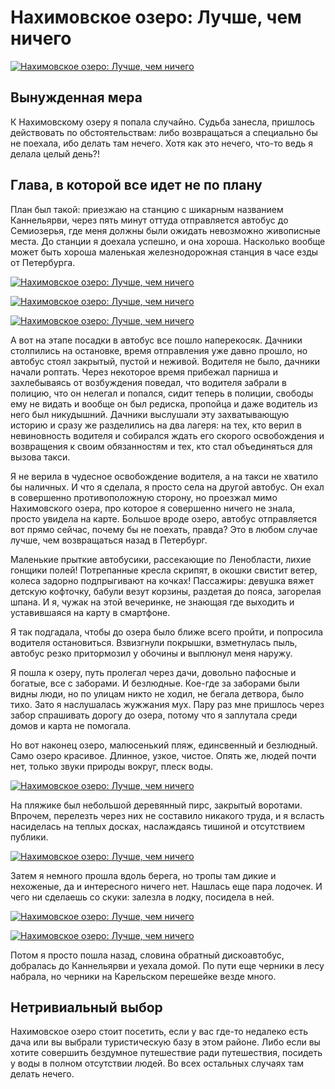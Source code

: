 # Нахимовское озеро: Лучше, чем ничего

[![Нахимовское озеро: Лучше, чем ничего](photos/04.jpg)](photos/04.jpg)

## Вынужденная мера

К Нахимовскому озеру я попала случайно. Судьба занесла, пришлось действовать по обстоятельствам: либо возвращаться а специально бы не поехала, ибо делать там нечего. Хотя как это нечего, что-то ведь я делала целый день?!

## Глава, в которой все идет не по плану

План был такой: приезжаю на станцию с шикарным названием Каннельярви, через пять минут оттуда отправляется автобус до Семиозерья, где меня должны были ожидать невозможно живописные места. До станции я доехала успешно, и она хороша. Насколько вообще может быть хороша маленькая железнодорожная станция в часе езды от Петербурга.

[![Нахимовское озеро: Лучше, чем ничего](photos/01.jpg)](photos/01.jpg)

[![Нахимовское озеро: Лучше, чем ничего](photos/02.jpg)](photos/02.jpg)

[![Нахимовское озеро: Лучше, чем ничего](photos/03.jpg)](photos/03.jpg)

А вот на этапе посадки в автобус все пошло наперекосяк. Дачники столпились на остановке, время отправления уже давно прошло, но автобус стоял закрытый, пустой и неживой. Водителя не было, дачники начали роптать. Через некоторое время прибежал парниша и захлебываясь от возбуждения поведал, что водителя забрали в полицию, что он нелегал и попался, сидит теперь в полиции, свободы ему не видать и вообще он был редиска, пропойца и даже водитель из него был никудышний. Дачники выслушали эту захватывающую историю и сразу же разделились на два лагеря: на тех, кто верил в невиновность водителя и собирался ждать его скорого освобождения и возвращения к своим обязанностям и тех, кто стал объединяться для вызова такси.

Я не верила в чудесное освобождение водителя, а на такси не хватило бы наличных. И что я сделала, я просто села на другой автобус. Он ехал в совершенно противоположную сторону, но проезжал мимо Нахимовского озера, про которое я совершенно ничего не знала, просто увидела на карте. Большое вроде озеро, автобус отправляется вот прямо сейчас, почему бы не поехать, правда? Это в любом случае лучше, чем возвращаться назад в Петербург.

Маленькие прыткие автобусики, рассекающие по Ленобласти, лихие гонщики полей! Потрепанные кресла скрипят, в окошки свистит ветер, колеса задорно подпрыгивают на кочках! Пассажиры: девушка вяжет детскую кофточку, бабули везут корзины, раздетая до пояса, загорелая шпана. И я, чужак на этой вечеринке, не знающая где выходить и уставившаяся на карту в смартфоне.

Я так подгадала, чтобы до озера было ближе всего пройти, и попросила водителя остановиться. Взвизгнули покрышки, взметнулась пыль, автобус резко притормозил у обочины и выплюнул меня наружу.

Я пошла к озеру, путь пролегал через дачи, довольно пафосные и богатые, все с заборами. И безлюдные. Кое-где за заборами были видны люди, но по улицам никто не ходил, не бегала детвора, было тихо. Зато я наслушалась жужжания мух. Пару раз мне пришлось через забор спрашивать дорогу до озера, потому что я заплутала среди домов и карта не помогала.

Но вот наконец озеро, малюсенький пляж, единсвенный и безлюдный. Само озеро красивое. Длинное, узкое, чистое. Опять же, людей почти нет, только звуки природы вокруг, плеск воды.

[![Нахимовское озеро: Лучше, чем ничего](photos/04.jpg)](photos/04.jpg)

На пляжике был небольшой деревянный пирс, закрытый воротами. Впрочем, перелезть через них не составило никакого труда, и я всласть насиделась на теплых досках, наслаждаясь тишиной и отсутствием публики.

[![Нахимовское озеро: Лучше, чем ничего](photos/05.jpg)](photos/05.jpg)

Затем я немного прошла вдоль берега, но тропы там дикие и нехоженые, да и интересного ничего нет. Нашлась еще пара лодочек. И чего ни сделаешь со скуки: залезла в лодку, посидела в ней.

[![Нахимовское озеро: Лучше, чем ничего](photos/06.jpg)](photos/06.jpg)

[![Нахимовское озеро: Лучше, чем ничего](photos/07.jpg)](photos/07.jpg)

Потом я просто пошла назад, словина обратный дискоавтобус, добралась до Каннельярви и уехала домой. По пути еще черники в лесу набрала, но черники на Карельском перешейке везде много.

## Нетривиальный выбор

Нахимовское озеро стоит посетить, если у вас где-то недалеко есть дача или вы выбрали туристическую базу в этом районе. Либо если вы хотите совершить бездумное путешествие ради путешествия, посидеть у воды в полном отсутствии людей. Во всех остальных случаях там делать нечего.
